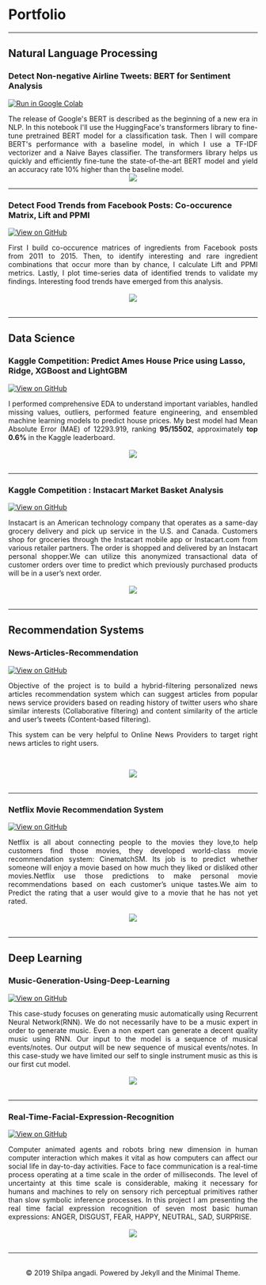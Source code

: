 # Portfolio 
---

## Natural Language Processing


### Detect Non-negative Airline Tweets: BERT for Sentiment Analysis

[![Run in Google Colab](https://img.shields.io/badge/Colab-Run_in_Google_Colab-blue?logo=Google&logoColor=FDBA18)](https://colab.research.google.com/drive/1lwa-qlK-ZnYpJgErZQXv4mjxTsa_ed1U)

<div style="text-align: justify">The release of Google's BERT is described as the beginning of a new era in NLP. In this notebook I'll use the HuggingFace's transformers library to fine-tune pretrained BERT model for a classification task. Then I will compare BERT's performance with a baseline model, in which I use a TF-IDF vectorizer and a Naive Bayes classifier. The transformers library helps us quickly and efficiently fine-tune the state-of-the-art BERT model and yield an accuracy rate 10% higher than the baseline model.</div>

<center><img src="images/BERT-classification.png"/></center>

---
### Detect Food Trends from Facebook Posts: Co-occurence Matrix, Lift and PPMI

[![View on GitHub](https://img.shields.io/badge/GitHub-View_on_GitHub-blue?logo=GitHub)](https://github.com/RavikiranShilpa/ML-case-study/blob/master/detect_food_trends_facebook.ipynb)

<div style="text-align: justify">First I build co-occurence matrices of ingredients from Facebook posts from 2011 to 2015. Then, to identify interesting and rare ingredient combinations that occur more than by chance, I calculate Lift and PPMI metrics. Lastly, I plot time-series data of identified trends to validate my findings. Interesting food trends have emerged from this analysis.</div>
<br>
<center><img src="images/fb-food-trends.png"></center>
<br>

---



## Data Science

### Kaggle Competition: Predict Ames House Price using Lasso, Ridge, XGBoost and LightGBM

[![View on GitHub](https://img.shields.io/badge/GitHub-View_on_GitHub-blue?logo=GitHub)](https://github.com/RavikiranShilpa/ML-case-study/blob/master/ames_house_price.ipynb)

<div style="text-align: justify">I performed comprehensive EDA to understand important variables, handled missing values, outliers, performed feature engineering, and ensembled machine learning models to predict house prices. My best model had Mean Absolute Error (MAE) of 12293.919, ranking <b>95/15502</b>, approximately <b>top 0.6%</b> in the Kaggle leaderboard.</div>
<br>
<center><img src="images/ames-house-price.jpg"/></center>
<br>

---

### Kaggle Competition : Instacart  Market Basket Analysis

[![View on GitHub](https://img.shields.io/badge/GitHub-View_on_GitHub-blue?logo=GitHub)](https://github.com/RavikiranShilpa/Super-Market-Basket-Analysis)

<div style="text-align: justify">Instacart is an American technology company that operates as a same-day grocery delivery and pick up service in the U.S. and Canada. Customers shop for groceries through the Instacart mobile app or Instacart.com from various retailer partners. The order is shopped and delivered by an Instacart personal shopper.We can utilize this anonymized transactional data of customer orders over time to predict which previously purchased products will be in a user’s next order. </div>
<br>
<center><img src="images/download.png"/></center>
<br>

---

## Recommendation Systems 

### News-Articles-Recommendation

[![View on GitHub](https://img.shields.io/badge/GitHub-View_on_GitHub-blue?logo=GitHub)](https://github.com/RavikiranShilpa/Recommendation-System)

<div style="text-align: justify">Objective of the project is to build a hybrid-filtering personalized news articles recommendation system which can suggest articles from popular news service providers based on reading history of twitter users who share similar interests (Collaborative filtering) and content similarity of the article and user’s tweets (Content-based filtering).

This system can be very helpful to Online News Providers to target right news articles to right users.</div>
<br>
<center><img src="images/collage.jpg"/></center>
<br>

---

### Netflix Movie Recommendation System

[![View on GitHub](https://img.shields.io/badge/GitHub-View_on_GitHub-blue?logo=GitHub)](https://github.com/RavikiranShilpa/Netflix_Recommendation)

<div style="text-align: justify">Netflix is all about connecting people to the movies they love,to help customers find those movies, they developed world-class movie recommendation system: CinematchSM. Its job is to predict whether someone will enjoy a movie based on how much they liked or disliked other movies.Netflix use those predictions to make personal movie recommendations based on each customer’s unique tastes.We aim to Predict the rating that a user would give to a movie that he has not yet rated.</div>
<br>
<center><img src="images/BeFunky-collage.jpg"/></center>
<br>


---
## Deep Learning

### Music-Generation-Using-Deep-Learning

[![View on GitHub](https://img.shields.io/badge/GitHub-View_on_GitHub-blue?logo=GitHub)](https://github.com/RavikiranShilpa/Music-Generation-Using-Deep-Learning)

<div style="text-align: justify">This case-study focuses on generating music automatically using Recurrent Neural Network(RNN). We do not necessarily have to be a music expert in order to generate music. Even a non expert can generate a decent quality music using RNN. Our input to the model is a sequence of musical events/notes. Our output will be new sequence of musical events/notes. In this case-study we have limited our self to single instrument music as this is our first cut model.</div>

<br>
<center><img src="images/1.png"/></center>
<br>

---

### Real-Time-Facial-Expression-Recognition


[![View on GitHub](https://img.shields.io/badge/GitHub-View_on_GitHub-blue?logo=GitHub)](https://github.com/RavikiranShilpa/Real-Time-Facial-Expression-Recognition)

<div style="text-align: justify">Computer animated agents and robots bring new dimension in human computer interaction which makes it vital as how computers can affect our social life in day-to-day activities. Face to face communication is a real-time process operating at a time scale in the order of milliseconds. The level of uncertainty at this time scale is considerable, making it necessary for humans and machines to rely on sensory rich perceptual primitives rather than slow symbolic inference processes.
In this project I am  presenting the real time facial expression recognition of seven most basic human expressions: ANGER, DISGUST, FEAR, HAPPY, NEUTRAL, SAD, SURPRISE.</div>

<br>
<center><img src="images/22.jpg"/></center>
<br>

---

<br>
<center>© 2019 Shilpa angadi. Powered by Jekyll and the Minimal Theme.</center>
